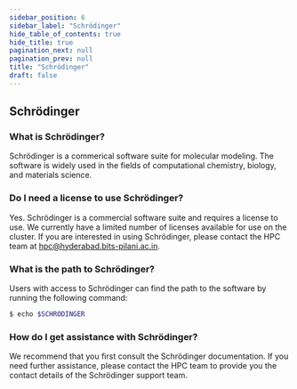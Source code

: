 ```yaml
---
sidebar_position: 6
sidebar_label: "Schrödinger"
hide_table_of_contents: true
hide_title: true
pagination_next: null
pagination_prev: null
title: "Schrödinger"
draft: false
---
```


## Schrödinger

### What is Schrödinger?

Schrödinger is a commerical software suite for molecular modeling. The software is widely used in the fields of computational chemistry, biology, and materials science.

### Do I need a license to use Schrödinger?

Yes. Schrödinger is a commercial software suite and requires a license to use. We currently have a limited number of licenses available for use on the cluster. If you are interested in using Schrödinger, please contact the HPC team at hpc@hyderabad.bits-pilani.ac.in.

### What is the path to Schrödinger?

Users with access to Schrödinger can find the path to the software by running the following command:

```bash
$ echo $SCHRODINGER
```

### How do I get assistance with Schrödinger?

We recommend that you first consult the Schrödinger documentation. If you need further assistance, please contact the HPC team to provide you the contact details of the Schrödinger support team.

